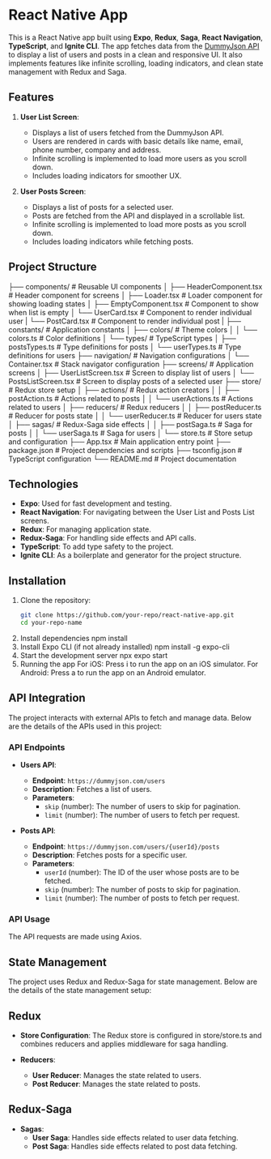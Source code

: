 # React Native App

This is a React Native app built using **Expo**, **Redux**, **Saga**, **React Navigation**, **TypeScript**, and **Ignite CLI**. The app fetches data from the [DummyJson API](https://dummyjson.com/) to display a list of users and posts in a clean and responsive UI. It also implements features like infinite scrolling, loading indicators, and clean state management with Redux and Saga.

## Features

1. **User List Screen**:
   - Displays a list of users fetched from the DummyJson API.
   - Users are rendered in cards with basic details like name, email, phone number, company and address.
   - Infinite scrolling is implemented to load more users as you scroll down.
   - Includes loading indicators for smoother UX.
  
2. **User Posts Screen**:
   - Displays a list of posts for a selected user.
   - Posts are fetched from the API and displayed in a scrollable list.
   - Infinite scrolling is implemented to load more posts as you scroll down.
   - Includes loading indicators while fetching posts.

## Project Structure

├── components/                  # Reusable UI components
│   ├── HeaderComponent.tsx      # Header component for screens
│   ├── Loader.tsx               # Loader component for showing loading states
│   ├── EmptyComponent.tsx       # Component to show when list is empty
│   └── UserCard.tsx             # Component to render individual user
|   └── PostCard.tsx             # Component to render individual post
|
├── constants/                   # Application constants
│   ├── colors/                  # Theme colors
│   │   └── colors.ts            # Color definitions
│   └── types/                   # TypeScript types
│       ├── postsTypes.ts        # Type definitions for posts
│       └── userTypes.ts         # Type definitions for users
├── navigation/                  # Navigation configurations
│   └── Container.tsx            # Stack navigator configuration
├── screens/                     # Application screens
│   ├── UserListScreen.tsx       # Screen to display list of users
│   └── PostsListScreen.tsx      # Screen to display posts of a selected user
├── store/                       # Redux store setup
│   ├── actions/                 # Redux action creators
│   │   ├── postAction.ts        # Actions related to posts
│   │   └── userActions.ts       # Actions related to users
│   ├── reducers/                # Redux reducers
│   │   ├── postReducer.ts       # Reducer for posts state
│   │   └── userReducer.ts       # Reducer for users state
│   ├── sagas/                   # Redux-Saga side effects
│   │   ├── postSaga.ts          # Saga for posts
│   │   └── userSaga.ts          # Saga for users
│   └── store.ts                 # Store setup and configuration
├── App.tsx                      # Main application entry point
├── package.json                 # Project dependencies and scripts
├── tsconfig.json                # TypeScript configuration
└── README.md                    # Project documentation

## Technologies

- **Expo**: Used for fast development and testing.
- **React Navigation**: For navigating between the User List and Posts List screens.
- **Redux**: For managing application state.
- **Redux-Saga**: For handling side effects and API calls.
- **TypeScript**: To add type safety to the project.
- **Ignite CLI**: As a boilerplate and generator for the project structure.

## Installation

1. Clone the repository:
   ```bash
   git clone https://github.com/your-repo/react-native-app.git
   cd your-repo-name
2. Install dependencies
   npm install
3. Install Expo CLI (if not already installed)
   npm install -g expo-cli
4. Start the development server
   npx expo start
5. Running the app
   For iOS: Press i to run the app on an iOS simulator.
   For Android: Press a to run the app on an Android emulator.

## API Integration

The project interacts with external APIs to fetch and manage data. Below are the details of the APIs used in this project:

### API Endpoints

- **Users API**:
  - **Endpoint**: `https://dummyjson.com/users`
  - **Description**: Fetches a list of users.
  - **Parameters**:
    - `skip` (number): The number of users to skip for pagination.
    - `limit` (number): The number of users to fetch per request.

- **Posts API**:
  - **Endpoint**: `https://dummyjson.com/users/{userId}/posts`
  - **Description**: Fetches posts for a specific user.
  - **Parameters**:
    - `userId` (number): The ID of the user whose posts are to be fetched.
    - `skip` (number): The number of posts to skip for pagination.
    - `limit` (number): The number of posts to fetch per request.

### API Usage

The API requests are made using Axios.

## State Management

The project uses Redux and Redux-Saga for state management. Below are the details of the state management setup:

## Redux

- **Store Configuration**: The Redux store is configured in store/store.ts and combines reducers and applies middleware for saga handling.

- **Reducers**:
  - **User Reducer**: Manages the state related to users.
  - **Post Reducer**: Manages the state related to posts.

## Redux-Saga

- **Sagas**:
  - **User Saga**: Handles side effects related to user data fetching.
  - **Post Saga**: Handles side effects related to post data fetching.


